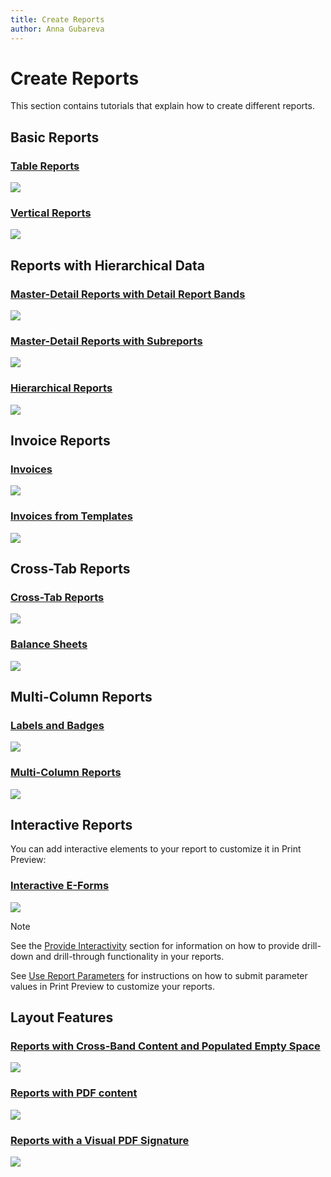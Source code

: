 ```yaml
---
title: Create Reports
author: Anna Gubareva
---
```

# Create Reports

This section contains tutorials that explain how to create different reports.

## Basic Reports

### [Table Reports](create-reports/table-reports.md)
![](../../../images/table-report-preview.png)

### [Vertical Reports](create-reports\vertical-reports.md)
![](../../../images/vertical-report-preview.png)

## Reports with Hierarchical Data

### [Master-Detail Reports with Detail Report Bands](create-reports/master-detail-reports-with-detail-report-bands.md)
![](../../../images/master-detail-with-detail-report-bands-preview.png)

### [Master-Detail Reports with Subreports](create-reports/master-detail-reports-with-subreports.md)
![](../../../images/master-detail-with-subreport-preview.png)

### [Hierarchical Reports](create-reports/hierarchical-reports.md)
![](../../../images/hierarchical-report-preview.png)

## Invoice Reports

### [Invoices](create-reports/invoices.md)
![](../../../images/manual-invoice-preview.png)

### [Invoices from Templates](create-reports/invoices-from-templates.md)
![](../../../images/template-invoice-preview.png)

## Cross-Tab Reports

### [Cross-Tab Reports](create-reports/cross-tab-reports.md)
![](../../../images/cross-tab-report-preview.png)

### [Balance Sheets](create-reports/balance-sheets.md)
![](../../../images/balance-sheet-report-preview.png)

## Multi-Column Reports

### [Labels and Badges](create-reports/labels-and-badges.md)
![](../../../images/labels-and-badges-report-preview.png)

### [Multi-Column Reports](create-reports/multi-column-reports.md)
![](../../../images/multi-column-report-preview.png)

## Interactive Reports

You can add interactive elements to your report to customize it in Print Preview:

### [Interactive E-Forms](create-reports/interactive-e-forms.md)
![](../../../images/interactive-eform-preview.png)

> [!Note]
> See the [Provide Interactivity](provide-interactivity.md) section for information on how to provide drill-down and drill-through functionality in your reports.
> 
> See [Use Report Parameters](use-report-parameters.md) for instructions on how to submit parameter values in Print Preview to customize your reports.

## Layout Features

### [Reports with Cross-Band Content and Populated Empty Space](create-reports/reports-with-cross-band-content-and-populated-empty-space.md)
![](../../../images/cross-band-and-populated-empty-space-report-preview.png)

### [Reports with PDF content](create-reports/reports-with-pdf-content.md)
![](../../../images/report-with-pdf-content-preview.png)

### [Reports with a Visual PDF Signature](create-reports/reports-with-visual-pdf-signature.md)
![](../../../images/report-with-a-visual-pdf-signature.png)
